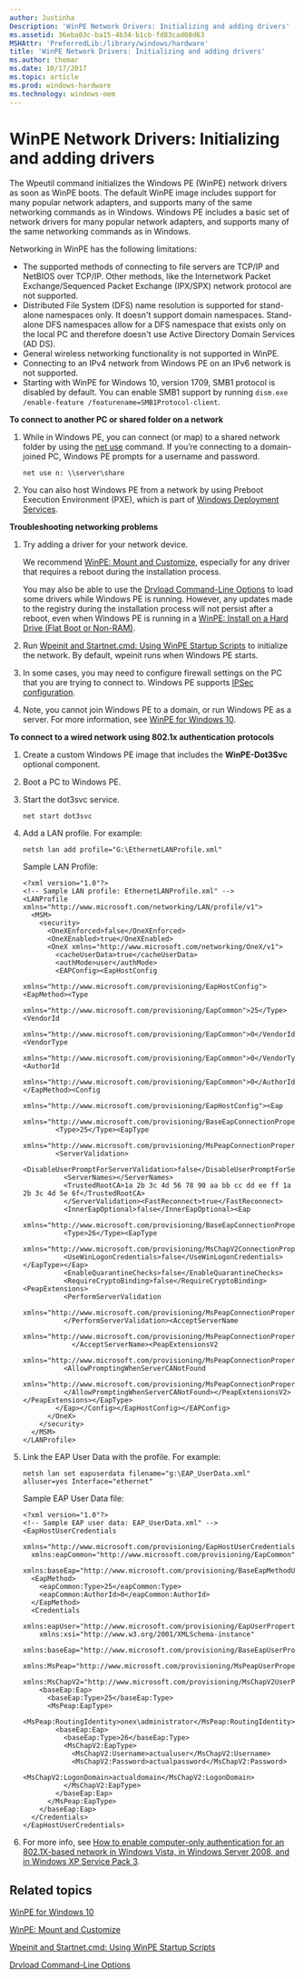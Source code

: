 ```yaml
---
author: Justinha
Description: 'WinPE Network Drivers: Initializing and adding drivers'
ms.assetid: 36eba03c-ba15-4b34-b1cb-fd83cad08d63
MSHAttr: 'PreferredLib:/library/windows/hardware'
title: 'WinPE Network Drivers: Initializing and adding drivers'
ms.author: themar
ms.date: 10/17/2017
ms.topic: article
ms.prod: windows-hardware
ms.technology: windows-oem
---
```


# WinPE Network Drivers: Initializing and adding drivers


The Wpeutil command initializes the Windows PE (WinPE) network drivers as soon as WinPE boots. The default WinPE image includes support for many popular network adapters, and supports many of the same networking commands as in Windows. Windows PE includes a basic set of network drivers for many popular network adapters, and supports many of the same networking commands as in Windows.

Networking in WinPE has the following limitations:

- The supported methods of connecting to file servers are TCP/IP and NetBIOS over TCP/IP. Other methods, like the Internetwork Packet Exchange/Sequenced Packet Exchange (IPX/SPX) network protocol are not supported.
- Distributed File System (DFS) name resolution is supported for stand-alone namespaces only. It doesn't support domain namespaces. Stand-alone DFS namespaces allow for a DFS namespace that exists only on the local PC and therefore doesn't use Active Directory Domain Services (AD DS).
- General wireless networking functionality is not supported in WinPE.
- Connecting to an IPv4 network from Windows PE on an IPv6 network is not supported.
- Starting with WinPE for Windows 10, version 1709, SMB1 protocol is disabled by default. You can enable SMB1 support by running `dism.exe /enable-feature /featurename=SMB1Protocol-client`.


**To connect to another PC or shared folder on a network**

1.  While in Windows PE, you can connect (or map) to a shared network folder by using the [net use](http://technet.microsoft.com/library/bb490717.aspx) command. If you’re connecting to a domain-joined PC, Windows PE prompts for a username and password.

    ```
    net use n: \\server\share
    ```

2.  You can also host Windows PE from a network by using Preboot Execution Environment (PXE), which is part of [Windows Deployment Services](http://technet.microsoft.com/library/hh831764).

**Troubleshooting networking problems**

1.  Try adding a driver for your network device.

    We recommend [WinPE: Mount and Customize](winpe-mount-and-customize.md), especially for any driver that requires a reboot during the installation process.

    You may also be able to use the [Drvload Command-Line Options](drvload-command-line-options.md) to load some drivers while Windows PE is running. However, any updates made to the registry during the installation process will not persist after a reboot, even when Windows PE is running in a [WinPE: Install on a Hard Drive (Flat Boot or Non-RAM)](winpe-install-on-a-hard-drive--flat-boot-or-non-ram.md).

2.  Run [Wpeinit and Startnet.cmd: Using WinPE Startup Scripts](wpeinit-and-startnetcmd-using-winpe-startup-scripts.md) to initialize the network. By default, wpeinit runs when Windows PE starts.

3.  In some cases, you may need to configure firewall settings on the PC that you are trying to connect to. Windows PE supports [IPSec configuration](http://go.microsoft.com/fwlink/p/?linkid=81713).

4.  Note, you cannot join Windows PE to a domain, or run Windows PE as a server. For more information, see [WinPE for Windows 10](winpe-intro.md).

**To connect to a wired network using 802.1x authentication protocols**

1.  Create a custom Windows PE image that includes the **WinPE-Dot3Svc** optional component.

2.  Boot a PC to Windows PE.

3.  Start the dot3svc service.

    ```
    net start dot3svc
    ```

4.  Add a LAN profile. For example:

    ```
    netsh lan add profile="G:\EthernetLANProfile.xml"
    ```

    Sample LAN Profile:

    ```
    <?xml version="1.0"?>
    <!-- Sample LAN profile: EthernetLANProfile.xml" -->
    <LANProfile xmlns="http://www.microsoft.com/networking/LAN/profile/v1">
      <MSM>
        <security>
          <OneXEnforced>false</OneXEnforced>
          <OneXEnabled>true</OneXEnabled>
          <OneX xmlns="http://www.microsoft.com/networking/OneX/v1">
            <cacheUserData>true</cacheUserData>
            <authMode>user</authMode>
            <EAPConfig><EapHostConfig 
              xmlns="http://www.microsoft.com/provisioning/EapHostConfig"><EapMethod><Type 
              xmlns="http://www.microsoft.com/provisioning/EapCommon">25</Type><VendorId 
              xmlns="http://www.microsoft.com/provisioning/EapCommon">0</VendorId><VendorType 
              xmlns="http://www.microsoft.com/provisioning/EapCommon">0</VendorType><AuthorId 
              xmlns="http://www.microsoft.com/provisioning/EapCommon">0</AuthorId></EapMethod><Config 
              xmlns="http://www.microsoft.com/provisioning/EapHostConfig"><Eap 
              xmlns="http://www.microsoft.com/provisioning/BaseEapConnectionPropertiesV1">
            <Type>25</Type><EapType 
              xmlns="http://www.microsoft.com/provisioning/MsPeapConnectionPropertiesV1">
            <ServerValidation>
              <DisableUserPromptForServerValidation>false</DisableUserPromptForServerValidation>
              <ServerNames></ServerNames>
              <TrustedRootCA>1a 2b 3c 4d 56 78 90 aa bb cc dd ee ff 1a 2b 3c 4d 5e 6f</TrustedRootCA>
              </ServerValidation><FastReconnect>true</FastReconnect>
              <InnerEapOptional>false</InnerEapOptional><Eap 
                xmlns="http://www.microsoft.com/provisioning/BaseEapConnectionPropertiesV1">
              <Type>26</Type><EapType 
                xmlns="http://www.microsoft.com/provisioning/MsChapV2ConnectionPropertiesV1">
              <UseWinLogonCredentials>false</UseWinLogonCredentials></EapType></Eap>
              <EnableQuarantineChecks>false</EnableQuarantineChecks>
              <RequireCryptoBinding>false</RequireCryptoBinding><PeapExtensions>
              <PerformServerValidation 
                xmlns="http://www.microsoft.com/provisioning/MsPeapConnectionPropertiesV2">false
              </PerformServerValidation><AcceptServerName 
                xmlns="http://www.microsoft.com/provisioning/MsPeapConnectionPropertiesV2">false
                </AcceptServerName><PeapExtensionsV2 
                xmlns="http://www.microsoft.com/provisioning/MsPeapConnectionPropertiesV2">
              <AllowPromptingWhenServerCANotFound 
                xmlns="http://www.microsoft.com/provisioning/MsPeapConnectionPropertiesV3">true
              </AllowPromptingWhenServerCANotFound></PeapExtensionsV2></PeapExtensions></EapType>
            </Eap></Config></EapHostConfig></EAPConfig>
          </OneX>
        </security>
      </MSM>
    </LANProfile>
    ```

5.  Link the EAP User Data with the profile. For example:

    ```
    netsh lan set eapuserdata filename="g:\EAP_UserData.xml" alluser=yes Interface="ethernet"
    ```

    Sample EAP User Data file:

    ```
    <?xml version="1.0"?>
    <!-- Sample EAP user data: EAP_UserData.xml" -->
    <EapHostUserCredentials 
      xmlns="http://www.microsoft.com/provisioning/EapHostUserCredentials" 
      xmlns:eapCommon="http://www.microsoft.com/provisioning/EapCommon" 
      xmlns:baseEap="http://www.microsoft.com/provisioning/BaseEapMethodUserCredentials">
      <EapMethod>
        <eapCommon:Type>25</eapCommon:Type>
        <eapCommon:AuthorId>0</eapCommon:AuthorId>
      </EapMethod>
      <Credentials
        xmlns:eapUser="http://www.microsoft.com/provisioning/EapUserPropertiesV1" 
        xmlns:xsi="http://www.w3.org/2001/XMLSchema-instance" 
        xmlns:baseEap="http://www.microsoft.com/provisioning/BaseEapUserPropertiesV1" 
        xmlns:MsPeap="http://www.microsoft.com/provisioning/MsPeapUserPropertiesV1" 
        xmlns:MsChapV2="http://www.microsoft.com/provisioning/MsChapV2UserPropertiesV1">
        <baseEap:Eap>
          <baseEap:Type>25</baseEap:Type>
          <MsPeap:EapType>
            <MsPeap:RoutingIdentity>onex\administrator</MsPeap:RoutingIdentity>
            <baseEap:Eap>
              <baseEap:Type>26</baseEap:Type>
              <MsChapV2:EapType>
                <MsChapV2:Username>actualuser</MsChapV2:Username>
                <MsChapV2:Password>actualpassword</MsChapV2:Password>
                <MsChapV2:LogonDomain>actualdomain</MsChapV2:LogonDomain>
              </MsChapV2:EapType>
            </baseEap:Eap>
          </MsPeap:EapType>
        </baseEap:Eap>
      </Credentials>
    </EapHostUserCredentials>
    ```

6.  For more info, see [How to enable computer-only authentication for an 802.1X-based network in Windows Vista, in Windows Server 2008, and in Windows XP Service Pack 3](http://support.microsoft.com/kb/929847).

## <span id="related_topics"></span>Related topics


[WinPE for Windows 10](winpe-intro.md)

[WinPE: Mount and Customize](winpe-mount-and-customize.md)

[Wpeinit and Startnet.cmd: Using WinPE Startup Scripts](wpeinit-and-startnetcmd-using-winpe-startup-scripts.md)

[Drvload Command-Line Options](drvload-command-line-options.md)

 

 







